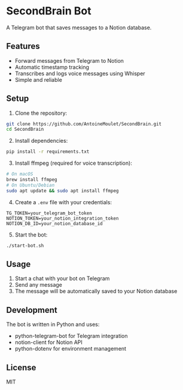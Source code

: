 # SecondBrain Bot

A Telegram bot that saves messages to a Notion database.

## Features

- Forward messages from Telegram to Notion
- Automatic timestamp tracking
- Transcribes and logs voice messages using Whisper
- Simple and reliable

## Setup

1. Clone the repository:
```bash
git clone https://github.com/AntoineMoulet/SecondBrain.git
cd SecondBrain
```

2. Install dependencies:
```bash
pip install -r requirements.txt
```

3. Install ffmpeg (required for voice transcription):
```bash
# On macOS
brew install ffmpeg
# On Ubuntu/Debian
sudo apt update && sudo apt install ffmpeg
```

4. Create a `.env` file with your credentials:
```
TG_TOKEN=your_telegram_bot_token
NOTION_TOKEN=your_notion_integration_token
NOTION_DB_ID=your_notion_database_id
```

5. Start the bot:
```bash
./start-bot.sh
```

## Usage

1. Start a chat with your bot on Telegram
2. Send any message
3. The message will be automatically saved to your Notion database

## Development

The bot is written in Python and uses:
- python-telegram-bot for Telegram integration
- notion-client for Notion API
- python-dotenv for environment management

## License

MIT 